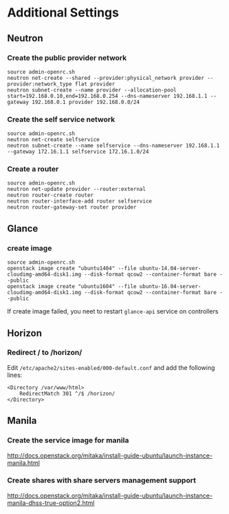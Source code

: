 # Additional Settings

## Neutron

### Create the public provider network

    source admin-openrc.sh
    neutron net-create --shared --provider:physical_network provider --provider:network_type flat provider
    neutron subnet-create --name provider --allocation-pool start=192.168.0.10,end=192.168.0.254 --dns-nameserver 192.168.1.1 --gateway 192.168.0.1 provider 192.168.0.0/24

### Create the self service network

    source admin-openrc.sh
    neutron net-create selfservice
    neutron subnet-create --name selfservice --dns-nameserver 192.168.1.1 --gateway 172.16.1.1 selfservice 172.16.1.0/24

### Create a router

    source admin-openrc.sh
    neutron net-update provider --router:external
    neutron router-create router
    neutron router-interface-add router selfservice
    neutron router-gateway-set router provider

## Glance

### create image

    source admin-openrc.sh
    openstack image create "ubuntu1404" --file ubuntu-14.04-server-cloudimg-amd64-disk1.img --disk-format qcow2 --container-format bare --public
    openstack image create "ubuntu1604" --file ubuntu-16.04-server-cloudimg-amd64-disk1.img --disk-format qcow2 --container-format bare --public

If create image failed, you neet to restart `glance-api` service on controllers

## Horizon

### Redirect / to /horizon/

Edit `/etc/apache2/sites-enabled/000-default.conf` and add the following lines:

    <Directory /var/www/html>
        RedirectMatch 301 ^/$ /horizon/
    </Directory>

## Manila

### Create the service image for manila

http://docs.openstack.org/mitaka/install-guide-ubuntu/launch-instance-manila.html

### Create shares with share servers management support

http://docs.openstack.org/mitaka/install-guide-ubuntu/launch-instance-manila-dhss-true-option2.html
